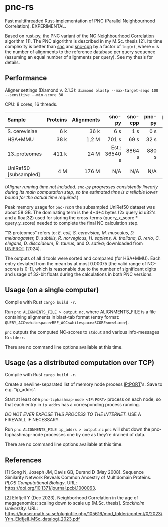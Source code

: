 # pnc-rs
Fast multithreaded Rust-implementation of PNC (Parallel Neighbourhood Correlation). EXPERIMENTAL.

Based on [rust-py](https://github.com/yrin/pnc-py), the PNC variant of the NC [Neighbourhood Correlation](https://www.neighborhoodcorrelation.org/) algorithm [1]. The PNC algorithm is described in my M.Sc. thesis [2].
Its time complexity is better than [snc](https://github.com/arvestad/snc/) and [snc-cpp](https://github.com/arvestad/fast-neighborhood-correlation) by a factor of `log(m)`, where `m` is the number of alignments to the reference database per query sequence (assuming an equal number of alignments per query). See my thesis for details.


## Performance

Aligner settings (Diamond v. 2.1.3):
`diamond blastp --max-target-seqs 100 --sensitive --min-score 30`

CPU: 8 cores, 16 threads.

|  Sample               | Proteins | Alignments   |   snc-py        |   snc-cpp   |   pnc-py     |    pnc-rs   | 
| :-------------------- | -------: | ---------:   | --------------: | --------:   | ----------:  | --------:   |
| S. cerevisiae         | 6 k      | 36 k         |        6 s      |         1 s |          0 s |         0 s |
| HSA+MMU               | 38 k     | 1,2 M        |      701 s      |        69 s |         32 s |         1 s |
| 13_proteomes          | 411 k    | 24 M         |  Est.: 36540 s  |      8864 s |        880 s |        25 s |
| UniRef50 [subsampled] | 4 M      | 176 M        |     N/A         |       N/A   |        N/A   |       696 s |

(_Aligner running time not included. `snc-py` progresses consistently linearly during its main computation step, so the estimated time is a reliable lower bound for the actual time required._)

Peak memory usage for `pnc-rs`on the subsampled UniRef50 dataset was about 58 GB. The dominating term is the 4+4+4 bytes (2x query id u32's and a float32) used for storing the cross-terms (query_x_score * query_y_score) needed to complete the final NC calculation step.

"13 proteomes" refers to: _E. coli, S. cerevisiae, M. musculus, D. melanogaster, B. subtilis, R. norvegicus, H. sapiens, A. thaliana, D. rerio, C. elegans, D. discoideum, B. taurus,_ and _O. sativa_; downloaded from [UNIPROT](https://www.uniprot.org/proteomes?query=proteome_type%3A1) (2024).

The outputs of all 4 tools were sorted and compared (for HSA+MMU). Each entry deviated from the mean by at most 0.00075 [the valid range of NC-scores is 0-1], which is reasonable due to the number of significant digits and usage of 32-bit floats during the calculations in both PNC versions.

## Usage (on a single computer)

Compile with Rust `cargo build -r`. 

Run `pnc ALIGNMENTS_FILE > output.nc`, where ALIGNMENTS_FILE is a file containing alignments in blast-tab format (entry format: `QUERY_ACC<whitespace>REF_ACC<whitespace>SCORE<newline>`).

`pnc` outputs the computed NC-scores to `stdout` and various info-messages to `stderr`. 

There are no command line options available at this time.

## Usage (as a distributed computation over TCP)

Compile with Rust `cargo build -r`. 

Create a newline-separated list of memory node process <IP:PORT>'s. Save to e.g. "ip_addrs".

Start at least one `pnc-tcphashmap-node <IP:PORT>` process on each node, so that each entry in `ip_addrs` has a corresponding process running.

*DO NOT EVER EXPOSE THIS PROCESS TO THE INTERNET.* USE A FIREWALL IF NECESSARY.

Run `pnc ALIGNMENTS_FILE ip_addrs > output.nc`
`pnc` will shut down the pnc-tcphashmap-node processes one by one as they're drained of data.

There are no command line options available at this time.

## References
[1] Song N, Joseph JM, Davis GB, Durand D (May 2008). Sequence Similarity Network Reveals Common Ancestry of Multidomain Proteins.
_PLOS Computational Biology_. URL: https://doi.org/10.1371/journal.pcbi.1000063.

[2] Eldfjell Y (Dec 2023). Neighborhood Correlation in the age of megagenomics: scaling down to scale up [M.Sc. thesis]. _Stockholm University._ URL: https://kurser.math.su.se/pluginfile.php/105616/mod_folder/content/0/2023/Yrin_Eldfjell_MSc_datalogi_2023.pdf

